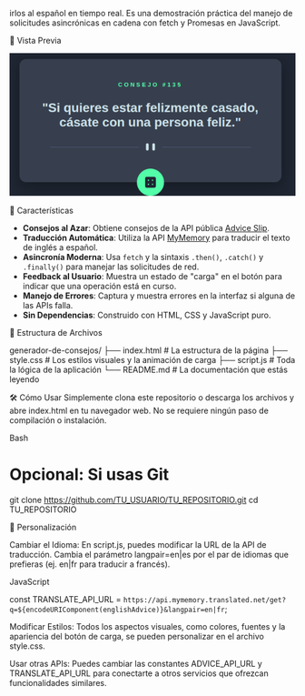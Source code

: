 irlos al español en tiempo real. Es una demostración práctica del manejo de solicitudes asincrónicas en cadena con fetch y Promesas en JavaScript.

📸 Vista Previa

![Vista previa del generador de consejos](./assets/README.png)

🚀 Características
- **Consejos al Azar**: Obtiene consejos de la API pública [Advice Slip](https://api.adviceslip.com/).
- **Traducción Automática**: Utiliza la API [MyMemory](https://mymemory.translated.net/doc/spec.php) para traducir el texto de inglés a español.
- **Asincronía Moderna**: Usa `fetch` y la sintaxis `.then()`, `.catch()` y `.finally()` para manejar las solicitudes de red.
- **Feedback al Usuario**: Muestra un estado de "carga" en el botón para indicar que una operación está en curso.
- **Manejo de Errores**: Captura y muestra errores en la interfaz si alguna de las APIs falla.
- **Sin Dependencias**: Construido con HTML, CSS y JavaScript puro.

🧩 Estructura de Archivos

generador-de-consejos/
├── index.html         # La estructura de la página
├── style.css          # Los estilos visuales y la animación de carga
├── script.js          # Toda la lógica de la aplicación
└── README.md          # La documentación que estás leyendo

🛠️ Cómo Usar
Simplemente clona este repositorio o descarga los archivos y abre index.html en tu navegador web. No se requiere ningún paso de compilación o instalación.

Bash

# Opcional: Si usas Git
git clone https://github.com/TU_USUARIO/TU_REPOSITORIO.git
cd TU_REPOSITORIO

🧪 Personalización

Cambiar el Idioma: En script.js, puedes modificar la URL de la API de traducción. Cambia el parámetro langpair=en|es por el par de idiomas que prefieras (ej. en|fr para traducir a francés).

JavaScript

const TRANSLATE_API_URL = `https://api.mymemory.translated.net/get?q=${encodeURIComponent(englishAdvice)}&langpair=en|fr`;

Modificar Estilos: Todos los aspectos visuales, como colores, fuentes y la apariencia del botón de carga, se pueden personalizar en el archivo style.css.

Usar otras APIs: Puedes cambiar las constantes ADVICE_API_URL y TRANSLATE_API_URL para conectarte a otros servicios que ofrezcan funcionalidades similares.